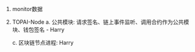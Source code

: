 1. monitor数据


2. TOPAI-Node
    a. 公共模块: 请求签名、链上事件监听、调用合约作为公共模块、钱包签名 - Harry

    c. 区块链节点进程: Harry
